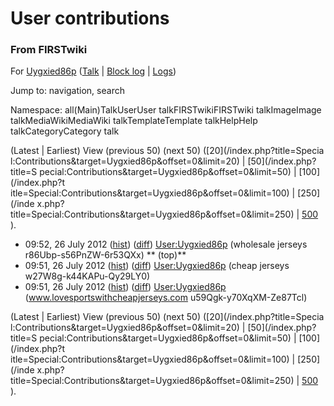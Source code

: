 

# User contributions

### From FIRSTwiki

For [Uygxied86p](User:Uygxied86p "User:Uygxied86p" )
([Talk](/index.php?title=User_talk:Uygxied86p&action=edit "User
talk:Uygxied86p" ) | [Block
log](/index.php?title=Special:Log&type=block&page=User:Uygxied86p
"Special:Log" ) | [Logs](/index.php?title=Special:Log&user=Uygxied86p
"Special:Log" ))

Jump to: navigation, search

Namespace:  all(Main)TalkUserUser talkFIRSTwikiFIRSTwiki talkImageImage
talkMediaWikiMediaWiki talkTemplateTemplate talkHelpHelp talkCategoryCategory
talk

(Latest | Earliest) View (previous 50) (next 50) ([20](/index.php?title=Specia
l:Contributions&target=Uygxied86p&offset=0&limit=20) | [50](/index.php?title=S
pecial:Contributions&target=Uygxied86p&offset=0&limit=50) | [100](/index.php?t
itle=Special:Contributions&target=Uygxied86p&offset=0&limit=100) | [250](/inde
x.php?title=Special:Contributions&target=Uygxied86p&offset=0&limit=250) | [500
](/index.php?title=Special:Contributions&target=Uygxied86p&offset=0&limit=500)
).

  * 09:52, 26 July 2012 ([hist](/index.php?title=User:Uygxied86p&action=history "User:Uygxied86p" )) ([diff](/index.php?title=User:Uygxied86p&diff=prev&oldid=279776 "User:Uygxied86p" )) [User:Uygxied86p](User:Uygxied86p "User:Uygxied86p" ) (wholesale jerseys r86Ubp-s56PnZW-6r53QXx) ** (top)**
  * 09:51, 26 July 2012 ([hist](/index.php?title=User:Uygxied86p&action=history "User:Uygxied86p" )) ([diff](/index.php?title=User:Uygxied86p&diff=prev&oldid=279764 "User:Uygxied86p" )) [User:Uygxied86p](User:Uygxied86p "User:Uygxied86p" ) (cheap jerseys w27W8g-k44KAPu-Qy29LY0)
  * 09:51, 26 July 2012 ([hist](/index.php?title=User:Uygxied86p&action=history "User:Uygxied86p" )) ([diff](/index.php?title=User:Uygxied86p&diff=prev&oldid=279761 "User:Uygxied86p" )) [User:Uygxied86p](User:Uygxied86p "User:Uygxied86p" ) (www.lovesportswithcheapjerseys.com u59Qgk-y70XqXM-Ze87Tcl)

(Latest | Earliest) View (previous 50) (next 50) ([20](/index.php?title=Specia
l:Contributions&target=Uygxied86p&offset=0&limit=20) | [50](/index.php?title=S
pecial:Contributions&target=Uygxied86p&offset=0&limit=50) | [100](/index.php?t
itle=Special:Contributions&target=Uygxied86p&offset=0&limit=100) | [250](/inde
x.php?title=Special:Contributions&target=Uygxied86p&offset=0&limit=250) | [500
](/index.php?title=Special:Contributions&target=Uygxied86p&offset=0&limit=500)
).

